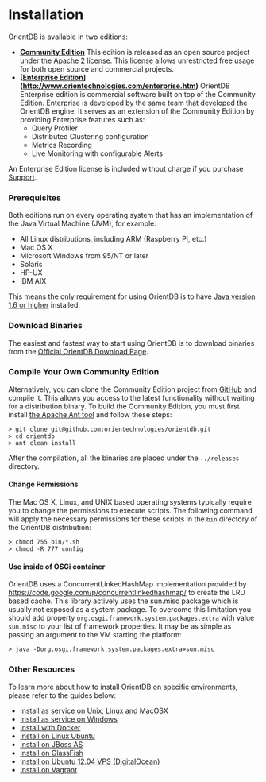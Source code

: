 # Installation

OrientDB is available in two editions:
- **[Community Edition](http://www.orientechnologies.com/orientdb/)** This edition is released as an open source project under the [Apache 2 license](http://www.apache.org/licenses/LICENSE-2.0.html). This license allows unrestricted free usage for both open source and commercial projects.
- **[[Enterprise Edition](http://www.orientechnologies.com/orientdb-enterprise/)](http://www.orientechnologies.com/enterprise.htm)** OrientDB Enterprise edition is commercial software built on top of the Community Edition. Enterprise is developed by the same team that developed the OrientDB engine. It serves as an extension of the Community Edition by providing Enterprise features such as:
    - Query Profiler
    - Distributed Clustering configuration
    - Metrics Recording
    - Live Monitoring with configurable Alerts

An Enterprise Edition license is included without charge if you purchase [Support](http://www.orientechnologies.com/support/).

### Prerequisites

Both editions run on every operating system that has an implementation of the Java Virtual Machine (JVM), for example:

 - All Linux distributions, including ARM (Raspberry Pi, etc.)
 - Mac OS X
 - Microsoft Windows from 95/NT or later
 - Solaris
 - HP-UX
 - IBM AIX

This means the only requirement for using OrientDB is to have [Java version 1.6 or higher](http://www.java.com/en/download) installed.

### Download Binaries

The easiest and fastest way to start using OrientDB is to download binaries from the [Official OrientDB Download Page](http://www.orientechnologies.com/download/).

### Compile Your Own Community Edition

Alternatively, you can clone the Community Edition project from [GitHub](https://github.com/orientechnologies/orientdb) and compile it. This allows you access to the latest functionality without waiting for a distribution binary. To build the Community Edition, you must first install [the Apache Ant tool](http://ant.apache.org/bindownload.cgi) and follow these steps:

    > git clone git@github.com:orientechnologies/orientdb.git
    > cd orientdb
    > ant clean install

After the compilation, all the binaries are placed under the `../releases` directory.

#### Change Permissions
The Mac OS X, Linux, and UNIX based operating systems typically require you to change the permissions to execute scripts. The following command will apply the necessary permissions for these scripts in the `bin` directory of the OrientDB distribution:

    > chmod 755 bin/*.sh
    > chmod -R 777 config

#### Use inside of OSGi container
OrientDB uses a ConcurrentLinkedHashMap implementation provided by https://code.google.com/p/concurrentlinkedhashmap/ to create the LRU based cache. This library actively uses the sun.misc package which is usually not exposed as a system package. To overcome this limitation you should add property `org.osgi.framework.system.packages.extra` with value `sun.misc` to your list of framework properties. It may be as simple as passing an argument to the VM starting the platform: 

    > java -Dorg.osgi.framework.system.packages.extra=sun.misc

### Other Resources

To learn more about how to install OrientDB on specific environments, please refer to the guides below:
- [Install as service on Unix, Linux and MacOSX](Unix-Service.md)
- [Install as service on Windows](Windows-Service.md)
- [Install with Docker](../orientdb-docker.wiki/Home.md)
- [Install on Linux Ubuntu](http://famvdploeg.com/blog/2013/01/setting-up-an-orientdb-server-on-ubuntu/)
- [Install on JBoss AS](http://team.ops4j.org/wiki/display/ORIENT/Installation+on+JBoss+AS)
- [Install on GlassFish](http://team.ops4j.org/wiki/display/ORIENT/Installation+on+GlassFish)
- [Install on Ubuntu 12.04 VPS (DigitalOcean)](https://www.digitalocean.com/community/articles/how-to-install-and-use-orientdb-on-an-ubuntu-12-04-vps)
- [Install on Vagrant](https://bitbucket.org/nuspy/vagrant-orientdb-with-tinkerpop/overview)